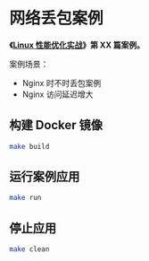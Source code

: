 # 网络丢包案例

**《[Linux 性能优化实战](https://time.geekbang.org/column/intro/140)》第 XX 篇案例。**

案例场景：

* Nginx 时不时丢包案例
* Nginx 访问延迟增大

## 构建 Docker 镜像

```sh
make build
```

## 运行案例应用

```sh
make run
```

## 停止应用

```sh
make clean
```
